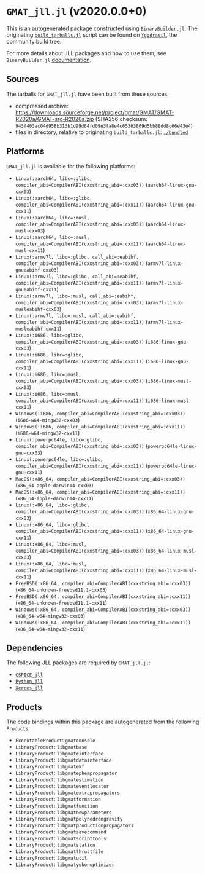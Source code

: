 # `GMAT_jll.jl` (v2020.0.0+0)

This is an autogenerated package constructed using [`BinaryBuilder.jl`](https://github.com/JuliaPackaging/BinaryBuilder.jl). The originating [`build_tarballs.jl`](https://github.com/JuliaPackaging/Yggdrasil/blob/5a585ed43f99bd1abf3a0f7b6842b2c9684fd385/G/GMAT/build_tarballs.jl) script can be found on [`Yggdrasil`](https://github.com/JuliaPackaging/Yggdrasil/), the community build tree.

For more details about JLL packages and how to use them, see `BinaryBuilder.jl` [documentation](https://juliapackaging.github.io/BinaryBuilder.jl/dev/jll/).

## Sources

The tarballs for `GMAT_jll.jl` have been built from these sources:

* compressed archive: https://downloads.sourceforge.net/project/gmat/GMAT/GMAT-R2020a/GMAT-src-R2020a.zip (SHA256 checksum: `943f403ac04d958b313b1d99d64fd09e3fa8e4c65363809d5bb88dd8c66e43e4`)
* files in directory, relative to originating `build_tarballs.jl`: [`./bundled`](https://github.com/JuliaPackaging/Yggdrasil/tree/5a585ed43f99bd1abf3a0f7b6842b2c9684fd385/G/GMAT/bundled)

## Platforms

`GMAT_jll.jl` is available for the following platforms:

* `Linux(:aarch64, libc=:glibc, compiler_abi=CompilerABI(cxxstring_abi=:cxx03))` (`aarch64-linux-gnu-cxx03`)
* `Linux(:aarch64, libc=:glibc, compiler_abi=CompilerABI(cxxstring_abi=:cxx11))` (`aarch64-linux-gnu-cxx11`)
* `Linux(:aarch64, libc=:musl, compiler_abi=CompilerABI(cxxstring_abi=:cxx03))` (`aarch64-linux-musl-cxx03`)
* `Linux(:aarch64, libc=:musl, compiler_abi=CompilerABI(cxxstring_abi=:cxx11))` (`aarch64-linux-musl-cxx11`)
* `Linux(:armv7l, libc=:glibc, call_abi=:eabihf, compiler_abi=CompilerABI(cxxstring_abi=:cxx03))` (`armv7l-linux-gnueabihf-cxx03`)
* `Linux(:armv7l, libc=:glibc, call_abi=:eabihf, compiler_abi=CompilerABI(cxxstring_abi=:cxx11))` (`armv7l-linux-gnueabihf-cxx11`)
* `Linux(:armv7l, libc=:musl, call_abi=:eabihf, compiler_abi=CompilerABI(cxxstring_abi=:cxx03))` (`armv7l-linux-musleabihf-cxx03`)
* `Linux(:armv7l, libc=:musl, call_abi=:eabihf, compiler_abi=CompilerABI(cxxstring_abi=:cxx11))` (`armv7l-linux-musleabihf-cxx11`)
* `Linux(:i686, libc=:glibc, compiler_abi=CompilerABI(cxxstring_abi=:cxx03))` (`i686-linux-gnu-cxx03`)
* `Linux(:i686, libc=:glibc, compiler_abi=CompilerABI(cxxstring_abi=:cxx11))` (`i686-linux-gnu-cxx11`)
* `Linux(:i686, libc=:musl, compiler_abi=CompilerABI(cxxstring_abi=:cxx03))` (`i686-linux-musl-cxx03`)
* `Linux(:i686, libc=:musl, compiler_abi=CompilerABI(cxxstring_abi=:cxx11))` (`i686-linux-musl-cxx11`)
* `Windows(:i686, compiler_abi=CompilerABI(cxxstring_abi=:cxx03))` (`i686-w64-mingw32-cxx03`)
* `Windows(:i686, compiler_abi=CompilerABI(cxxstring_abi=:cxx11))` (`i686-w64-mingw32-cxx11`)
* `Linux(:powerpc64le, libc=:glibc, compiler_abi=CompilerABI(cxxstring_abi=:cxx03))` (`powerpc64le-linux-gnu-cxx03`)
* `Linux(:powerpc64le, libc=:glibc, compiler_abi=CompilerABI(cxxstring_abi=:cxx11))` (`powerpc64le-linux-gnu-cxx11`)
* `MacOS(:x86_64, compiler_abi=CompilerABI(cxxstring_abi=:cxx03))` (`x86_64-apple-darwin14-cxx03`)
* `MacOS(:x86_64, compiler_abi=CompilerABI(cxxstring_abi=:cxx11))` (`x86_64-apple-darwin14-cxx11`)
* `Linux(:x86_64, libc=:glibc, compiler_abi=CompilerABI(cxxstring_abi=:cxx03))` (`x86_64-linux-gnu-cxx03`)
* `Linux(:x86_64, libc=:glibc, compiler_abi=CompilerABI(cxxstring_abi=:cxx11))` (`x86_64-linux-gnu-cxx11`)
* `Linux(:x86_64, libc=:musl, compiler_abi=CompilerABI(cxxstring_abi=:cxx03))` (`x86_64-linux-musl-cxx03`)
* `Linux(:x86_64, libc=:musl, compiler_abi=CompilerABI(cxxstring_abi=:cxx11))` (`x86_64-linux-musl-cxx11`)
* `FreeBSD(:x86_64, compiler_abi=CompilerABI(cxxstring_abi=:cxx03))` (`x86_64-unknown-freebsd11.1-cxx03`)
* `FreeBSD(:x86_64, compiler_abi=CompilerABI(cxxstring_abi=:cxx11))` (`x86_64-unknown-freebsd11.1-cxx11`)
* `Windows(:x86_64, compiler_abi=CompilerABI(cxxstring_abi=:cxx03))` (`x86_64-w64-mingw32-cxx03`)
* `Windows(:x86_64, compiler_abi=CompilerABI(cxxstring_abi=:cxx11))` (`x86_64-w64-mingw32-cxx11`)

## Dependencies

The following JLL packages are required by `GMAT_jll.jl`:

* [`CSPICE_jll`](https://github.com/JuliaBinaryWrappers/CSPICE_jll.jl)
* [`Python_jll`](https://github.com/JuliaBinaryWrappers/Python_jll.jl)
* [`Xerces_jll`](https://github.com/JuliaBinaryWrappers/Xerces_jll.jl)

## Products

The code bindings within this package are autogenerated from the following `Products`:

* `ExecutableProduct`: `gmatconsole`
* `LibraryProduct`: `libgmatbase`
* `LibraryProduct`: `libgmatcinterface`
* `LibraryProduct`: `libgmatdatainterface`
* `LibraryProduct`: `libgmatekf`
* `LibraryProduct`: `libgmatephempropagator`
* `LibraryProduct`: `libgmatestimation`
* `LibraryProduct`: `libgmateventlocator`
* `LibraryProduct`: `libgmatextrapropagators`
* `LibraryProduct`: `libgmatformation`
* `LibraryProduct`: `libgmatfunction`
* `LibraryProduct`: `libgmatnewparameters`
* `LibraryProduct`: `libgmatpolyhedrongravity`
* `LibraryProduct`: `libgmatproductionpropagators`
* `LibraryProduct`: `libgmatsavecommand`
* `LibraryProduct`: `libgmatscripttools`
* `LibraryProduct`: `libgmatstation`
* `LibraryProduct`: `libgmatthrustfile`
* `LibraryProduct`: `libgmatutil`
* `LibraryProduct`: `libgmatyukonoptimizer`
